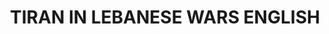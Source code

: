 ---
title: "TIRAN IN LEBANESE WARS ENGLISH"
price: "TBA"
desc: "Opis nije dostupan"
img_path: "/assets/img/A.MIG-6000.jpg"
brand: AMMO
available: true
cat: "books"
subcat: "SOLUTION BOOKS - MULTILINGUAL"
subsubcat: "SS"
---